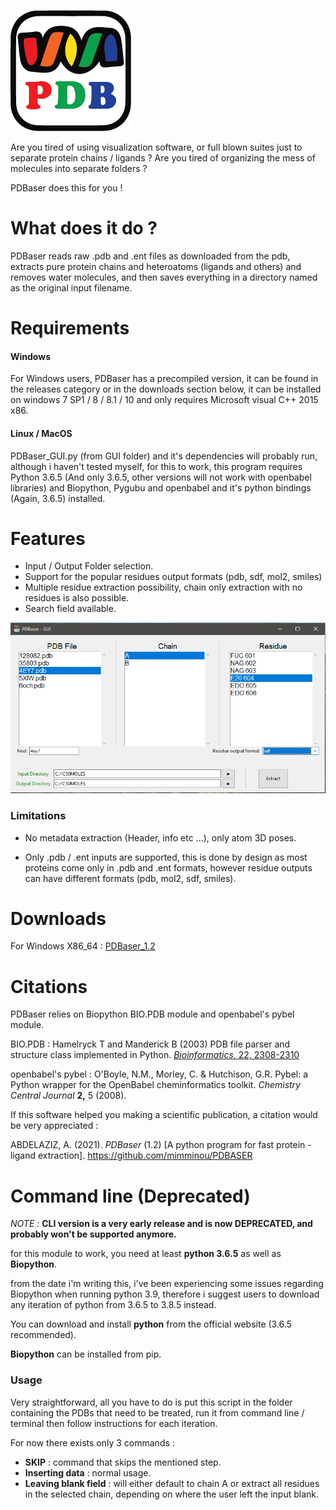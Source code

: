 ![mainicon](GUI/icon.png?raw=true)

Are you tired of using visualization software, or full blown suites just to separate protein chains / ligands ?
Are you tired of organizing the mess of molecules into separate folders ?

PDBaser does this for you !


# What does it do ?

PDBaser reads raw .pdb and .ent files as downloaded from the pdb, extracts pure protein chains and heteroatoms (ligands and others) and removes water molecules, and then saves everything in a directory named as the original input filename.



# Requirements

#### Windows

For Windows users, PDBaser has a precompiled version, it can be found in the releases category or in the downloads section below, it can be installed on windows 7 SP1 / 8 / 8.1 / 10 and only requires Microsoft visual C++ 2015 x86.

#### Linux / MacOS

PDBaser_GUI.py (from GUI folder) and it's dependencies will probably run, although i haven't tested myself, for this to work, this program requires Python 3.6.5 (And only 3.6.5, other versions will not work with openbabel libraries) and Biopython, Pygubu and openbabel and it's python bindings (Again, 3.6.5) installed.

# Features

- Input / Output Folder selection.
- Support for the popular residues output formats (pdb, sdf, mol2, smiles)
- Multiple residue extraction possibility, chain only extraction with no residues is also possible.
- Search field available.

![Screenshot](GUI/pdbaser.PNG?raw=true)

### Limitations

- No metadata extraction (Header, info etc ...), only atom 3D poses.

- Only .pdb / .ent inputs are supported, this is done by design as most proteins come only in .pdb and .ent formats, however residue outputs can have different formats (pdb, mol2, sdf, smiles).

  

# Downloads

For Windows X86_64 :  [PDBaser_1.2](https://github.com/mimminou/PDBASER/releases/download/1.2/PDBaser_Win_x86_1.2.msi.zip)



# Citations

PDBaser relies on Biopython BIO.PDB module and openbabel's pybel module.

BIO.PDB : Hamelryck T and Manderick B (2003) PDB file parser and structure class implemented in Python. [*Bioinformatics*, 22, 2308-2310](http://dx.doi.org/10.1093/bioinformatics/btg299)

openbabel's pybel : O'Boyle, N.M., Morley, C. & Hutchison, G.R. Pybel: a Python wrapper for the OpenBabel cheminformatics toolkit. *Chemistry Central Journal* **2,** 5 (2008).



If this software helped you making a scientific publication, a citation would be very appreciated :

ABDELAZIZ, A. (2021). *PDBaser* (1.2) [A python program for fast protein - ligand  extraction]. https://github.com/mimminou/PDBASER






# Command line (Deprecated)

*NOTE :* **CLI version is a very early release and is now DEPRECATED, and probably won't be supported anymore.**

for this module to work, you need at least **python 3.6.5** as well as **Biopython**.

from the date i'm writing this, i've been experiencing some issues regarding Biopython when running python 3.9, therefore i suggest users to download any iteration of python from 3.6.5 to 3.8.5 instead.

You can download and install **python** from the official website (3.6.5 recommended).

**Biopython** can be installed from pip.



### Usage

Very straightforward, all you have to do is put this script in the folder containing the PDBs that need to be treated, run it from command line / terminal then follow instructions for each iteration.

For now there exists only 3 commands :

- **SKIP** : command that skips the mentioned step.
- **Inserting data** : normal usage.
- **Leaving blank field** : will either default to chain A or extract all residues in the selected chain, depending on where the user left the input blank.


